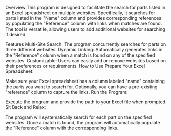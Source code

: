 Overview
This program is designed to facilitate the search for parts listed in an Excel spreadsheet on multiple websites. Specifically, it searches for parts listed in the "Name" column and provides corresponding references by populating the "Reference" column with links when matches are found. The tool is versatile, allowing users to add additional websites for searching if desired.

Features
Multi-Site Search: The program concurrently searches for parts on three different websites.
Dynamic Linking: Automatically generates links in the "Reference" column when a match is found on any of the specified websites.
Customizable: Users can easily add or remove websites based on their preferences or requirements.
How to Use
Prepare Your Excel Spreadsheet:

Make sure your Excel spreadsheet has a column labeled "name" containing the parts you want to search for.
Optionally, you can have a pre-existing "reference" column to capture the links.
Run the Program:

Execute the program and provide the path to your Excel file when prompted.
Sit Back and Relax:

The program will systematically search for each part on the specified websites.
Once a match is found, the program will automatically populate the "Reference" column with the corresponding links.
